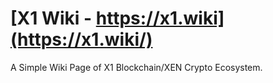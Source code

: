 # [X1 Wiki - https://x1.wiki](https://x1.wiki/)

A Simple Wiki Page of X1 Blockchain/XEN Crypto Ecosystem. 

